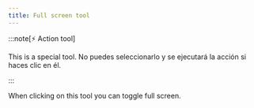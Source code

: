```yaml
---
title: Full screen tool
---
```


:::note[⚡ Action tool]

This is a special tool.
No puedes seleccionarlo y se ejecutará la acción si haces clic en él.

:::

When clicking on this tool you can toggle full screen.
